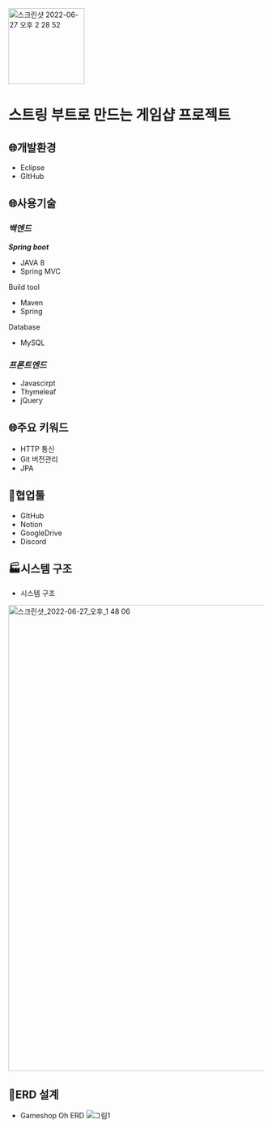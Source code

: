  <img width="150" alt="스크린샷 2022-06-27 오후 2 28 52" src="https://user-images.githubusercontent.com/103167909/175866253-de6d53a6-6179-4496-97b1-c2d1488fe8d6.png">
 
# 스트링 부트로 만드는 게임샵 프로젝트

## 🌐개발환경

- Eclipse
- GItHub

## 🌐사용기술

### ***백엔드***

***Spring boot***

- JAVA 8
- Spring MVC

Build tool

- Maven
- Spring

Database

- MySQL

### ***프론트엔드***

- Javascirpt
- Thymeleaf
- jQuery

## 🌐주요 키워드

- HTTP 통신
- Git 버전관리
- JPA

## 📧협업툴

- GItHub
- Notion
- GoogleDrive
- Discord

## 🏭시스템 구조

- 시스템 구조
<img width="921" alt="스크린샷_2022-06-27_오후_1 48 06" src="https://user-images.githubusercontent.com/103167909/175865861-7b7c6e13-136d-4f0a-917a-d23327e05832.png">


## 🔗ERD 설계
- Gameshop Oh ERD
![그림1](https://user-images.githubusercontent.com/103167909/175865761-304ea699-55a6-4d1a-a082-6631c1f6f258.jpg)
